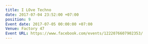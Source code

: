 ```yaml
---
title: I LOve Techno
date: 2017-07-04 23:52:00 +07:00
position: 9
Event date: 2017-07-05 00:00:00 +07:00
Venue: Factory 47
Event URL: https://www.facebook.com/events/1222076607902353/
---
```


